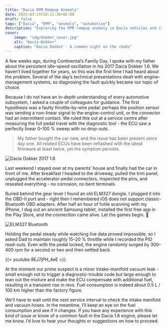 ```yaml
---
title: "Dacia RPM Rampup Anomaly"
date: 2023-03-15T18:11:30+02:00
draft: false
tags: ["Dacia", "RPM", "anomaly", "automotive"]
description: "Exploring the RPM rampup anomaly in Dacia vehicles and its implications."
cover:
    image: "img/dokker_cover.jpg"
    alt: "Dacia Dokker"
    caption: "Dacia Dokker - A common sight on the roads"
---
```


A few weeks ago, during Continental’s Family Day, I spoke with my father about the persistent idle-speed oscillation in his 2017 Dacia Dokker 1.6. We haven’t lived together for years, so this was the first time I had heard about the problem. Several of the day’s technical presentations dealt with engine-management systems, so diagnosing the fault quickly became our topic of choice.

Because I do not have an in-depth understanding of every automotive subsystem, I asked a couple of colleagues for guidance. The first hypothesis was a faulty throttle-by-wire pedal: perhaps the position sensor was sending a non-linear signal to the engine-control unit, or the connector had an intermittent contact. We ruled this out at a service centre after measuring the full pedal travel with the diagnostic tool - the ECU saw a perfectly linear 0–100 % sweep with no drop-outs.

> My father bought the car new, and the issue has been present since day one. All related ECUs have been reflashed with the latest firmware at least twice, yet the symptom persists.

![Dacia Dokker 2017 1.6](/img/Prague_2017_Dacia_Dokker_1.webp#center)

Last weekend I stayed over at my parents’ house and finally had the car in front of me. After breakfast I headed to the driveway, pulled the trim panel, unplugged the accelerator-pedal connectors, inspected the pins, and reseated everything - no corrosion, no bent terminals.

Buried behind the gear lever I found an old ELM327 dongle. I plugged it into the OBD-II port and - right then I remembered iOS does not support classic-Bluetooth OBD adapters. After half an hour of futile scanning with my iPhone, I dug out an ancient Samsung tablet, installed the first free app in the Play Store, and the connection came alive. Let the games begin. 🙂

![ELM327 Bluetooth](/img/elm327.webp#center)

Holding the pedal steady while watching live data proved impossible, so I asked Dad to maintain roughly 15–20 % throttle while I recorded the PID read-outs. Even with the pedal locked, the engine randomly surged by 300–400 rpm for a second or two and then settled back.

{{< youtube 8EJ7jPH_4eE >}}

At the moment our prime suspect is a minor intake-manifold vacuum leak - small enough not to trigger a diagnostic-trouble code but large enough to lean out the mixture and make the ECU compensate with additional fuel, resulting in a transient rise in revs. Fuel consumption is indeed about 0.5 L / 100 km higher than the factory figure.

We’ll have to wait until the next service interval to check the intake manifold and vacuum hoses. In the meantime, I’ll keep an eye on the fuel consumption and see if it changes.
If you have any experience with this kind of issue or know of a common fault in the Dacia 1.6 engine, please let me know. I’d love to hear your thoughts or suggestions on how to proceed.
